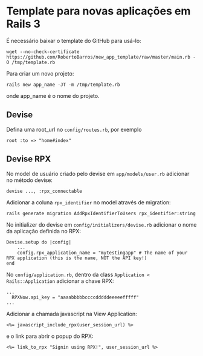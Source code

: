 Template para novas aplicações em Rails 3
=========================================

É necessário baixar o template do GitHub para usá-lo:

    wget --no-check-certificate https://github.com/RobertoBarros/new_app_template/raw/master/main.rb -O /tmp/template.rb

Para criar um novo projeto:

    rails new app_name -JT -m /tmp/template.rb

onde app_name é o nome do projeto.

Devise
------

Defina uma root_url no `config/routes.rb`, por exemplo

    root :to => "home#index"

Devise RPX
----------

No model de usuário criado pelo devise em `app/models/user.rb` adicionar no método devise:

    devise ..., :rpx_connectable

Adicionar a coluna `rpx_identifier` no model através de migration:

    rails generate migration AddRpxIdentifierToUsers rpx_identifier:string


No initializer do devise em `config/initializers/devise.rb` adicionar o nome da aplicação definida no RPX:

    Devise.setup do |config|
        ...
        config.rpx_application_name = "mytestingapp" # The name of your RPX application (this is the name, NOT the API key!)
    end

No `config/application.rb`, dentro da class `Application < Rails::Application` adicionar a chave RPX:

    ...
      RPXNow.api_key = "aaaabbbbbccccdddddeeeeefffff"
    ...

Adicionar a chamada javascript na View Application:

    <%= javascript_include_rpx(user_session_url) %>

e o link para abrir o popup do RPX:

    <%= link_to_rpx "Signin using RPX!", user_session_url %>


